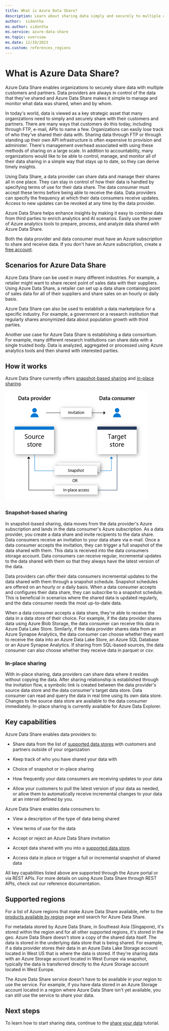 ```yaml
---
title: What is Azure Data Share?
description: Learn about sharing data simply and securely to multiple customers and partners using Azure Data Share.
author:  sidontha
ms.author: sidontha
ms.service: azure-data-share
ms.topic: overview
ms.date: 12/19/2023
ms.custom: references_regions
---
```

# What is Azure Data Share?

Azure Data Share enables organizations to securely share data with multiple customers and partners. Data providers are always in control of the data that they've shared and Azure Data Share makes it simple to manage and monitor what data was shared, when and by whom.

In today's world, data is viewed as a key strategic asset that many organizations need to simply and securely share with their customers and partners. There are many ways that customers do this today, including through FTP, e-mail, APIs to name a few. Organizations can easily lose track of who they've shared their data with. Sharing data through FTP or through standing up their own API infrastructure is often expensive to provision and administer. There's management overhead associated with using these methods of sharing on a large scale. In addition to accountability, many organizations would like to be able to control, manage, and monitor all of their data sharing in a simple way that stays up to date, so they can derive timely insights.

Using Data Share, a data provider can share data and manage their shares all in one place. They can stay in control of how their data is handled by specifying terms of use for their data share. The data consumer must accept these terms before being able to receive the data. Data providers can specify the frequency at which their data consumers receive updates. Access to new updates can be revoked at any time by the data provider. 

Azure Data Share helps enhance insights by making it easy to combine data from third parties to enrich analytics and AI scenarios. Easily use the power of Azure analytics tools to prepare, process, and analyze data shared with Azure Data Share. 

Both the data provider and data consumer must have an Azure subscription to share and receive data. If you don't have an Azure subscription, create a [free account](https://azure.microsoft.com/free/).

## Scenarios for Azure Data Share

Azure Data Share can be used in many different industries. For example, a retailer might want to share recent point of sales data with their suppliers. Using Azure Data Share, a retailer can set up a data share containing point of sales data for all of their suppliers and share sales on an hourly or daily basis.

Azure Data Share can also be used to establish a data marketplace for a specific industry. For example, a government or a research institution that regularly shares anonymized data about population growth with third parties. 

Another use case for Azure Data Share is establishing a data consortium. For example, many different research institutions can share data with a single trusted body. Data is analyzed, aggregated or processed using Azure analytics tools and then shared with interested parties. 

## How it works

Azure Data Share currently offers [snapshot-based sharing](#snapshot-based-sharing) and [in-place sharing](#in-place-sharing).

![data share flow](media/data-share-flow.png)

### Snapshot-based sharing

In snapshot-based sharing, data moves from the data provider's Azure subscription and lands in the data consumer's Azure subscription. As a data provider, you create a data share and invite recipients to the data share. Data consumers receive an invitation to your data share via e-mail. Once a data consumer accepts the invitation, they can trigger a full snapshot of the data shared with them. This data is received into the data consumers storage account. Data consumers can receive regular, incremental updates to the data shared with them so that they always have the latest version of the data. 

Data providers can offer their data consumers incremental updates to the data shared with them through a snapshot schedule. Snapshot schedules are offered on an hourly or a daily basis. When a data consumer accepts and configures their data share, they can subscribe to a snapshot schedule. This is beneficial in scenarios where the shared data is updated regularly, and the data consumer needs the most up-to-date data. 

When a data consumer accepts a data share, they're able to receive the data in a data store of their choice. For example, if the data provider shares data using Azure Blob Storage, the data consumer can receive this data in Azure Data Lake Store. Similarly, if the data provider shares data from an Azure Synapse Analytics, the data consumer can choose whether they want to receive the data into an Azure Data Lake Store, an Azure SQL Database or an Azure Synapse Analytics. If sharing from SQL-based sources, the data consumer can also choose whether they receive data in parquet or csv. 

### In-place sharing

With in-place sharing, data providers can share data where it resides without copying the data. After sharing relationship is established through the invitation flow, a symbolic link is created between the data provider's source data store and the data consumer's target data store. Data consumer can read and query the data in real time using its own data store. Changes to the source data store are available to the data consumer immediately. In-place sharing is currently available for Azure Data Explorer.

## Key capabilities

Azure Data Share enables data providers to:

* Share data from the list of [supported data stores](supported-data-stores.md) with customers and partners outside of your organization

* Keep track of who you have shared your data with

* Choice of snapshot or in-place sharing

* How frequently your data consumers are receiving updates to your data

* Allow your customers to pull the latest version of your data as needed, or allow them to automatically receive incremental changes to your data at an interval defined by you.

Azure Data Share enables data consumers to: 

* View a description of the type of data being shared

* View terms of use for the data

* Accept or reject an Azure Data Share invitation

* Accept data shared with you into a [supported data store](supported-data-stores.md).

* Access data in place or trigger a full or incremental snapshot of shared data

All key capabilities listed above are supported through the Azure portal or via REST APIs. For more details on using Azure Data Share through REST APIs, check out our reference documentation. 

## Supported regions

For a list of Azure regions that make Azure Data Share available, refer to the [products available by region](https://azure.microsoft.com/global-infrastructure/services/?products=data-share) page and search for Azure Data Share. 

For metadata stored by Azure Data Share, in Southeast Asia (Singapore), it's stored within the region and for all other supported regions, it's stored in the geo. Azure Data Share doesn't store a copy of the shared data itself. The data is stored in the underlying data store that is being shared. For example, if a data provider stores their data in an Azure Data Lake Storage account located in West US that is where the data is stored. If they're sharing data with an Azure Storage account located in West Europe via snapshot, typically the data is transferred directly to the Azure Storage account located in West Europe. 

The Azure Data Share service doesn't have to be available in your region to use the service. For example, if you have data stored in an Azure Storage account located in a region where Azure Data Share isn't yet available, you can still use the service to share your data. 

## Next steps

To learn how to start sharing data, continue to the [share your data](share-your-data.md) tutorial.
